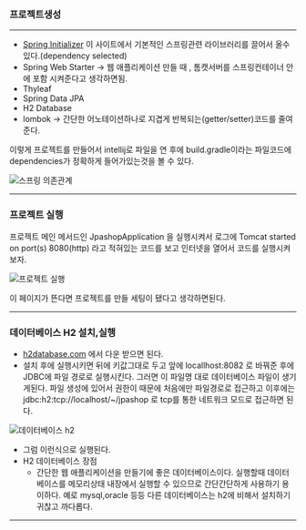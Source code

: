 ### 프로젝트생성
--------------------------------
* [Spring Initializer](https://start.spring.io/)
이 사이트에서 기본적인 스프링관련 라이브러리를 끌어서 올수있다.(dependency selected)
* Spring Web Starter -> 웹 애플리케이션 만들 때 , 톰캣서버를 스프링컨테이너 안에 포함 시켜준다고 생각하면됨. 
* Thyleaf
* Spring Data JPA
* H2 Database
* lombok -> 간단한 어노테이션하나로 지겹게 반복되는(getter/setter)코드를 줄여준다.

이렇게 프로젝트를 만들어서 intellij로 파일을 연 후에 build.gradle이라는 파일코드에 dependencies가 정확하게 들어가있는것을 볼 수 있다.


![스프링 의존관계](https://user-images.githubusercontent.com/100845256/157414212-f239f159-080b-4697-9fbc-fa2be0fcb924.PNG)

--------
### 프로젝트 실행
 프로젝트 메인 메서드인 JpashopApplication 을 실행시켜서 로그에 Tomcat started on port(s) 8080(http) 라고 적혀있는 코드를 보고 인터넷을 열어서
  코드를 실행시켜보자.
  

![프로젝트 실행](https://user-images.githubusercontent.com/100845256/157416340-3552e612-766c-4697-abaf-b102c7e663c3.PNG)

이 페이지가 뜬다면 프로젝트를 만들 세팅이 됐다고 생각하면된다. 

---------
### 데이터베이스 H2 설치,실행
* [h2database.com](https://www.h2database.com/html/main.html) 에서 다운 받으면 된다.
* 설치 후에 실행시키면 뒤에 키값그대로 두고 앞에 locallhost:8082 로 바꿔준 후에 JDBC에 파일 경로로 실행시킨다.
  그러면 이 파일명 대로 데이터베이스 파일이 생기게된다. 파일 생성에 있어서 권한이 때문에 처음에만 파일경로로 접근하고 이후에는 jdbc:h2:tcp://localhost/~/jpashop 로 
  tcp를 통한 네트워크 모드로 접근하면 된다.
  
![데이터베이스 h2](https://user-images.githubusercontent.com/100845256/157419090-92ca3215-a1b0-4f8c-be79-7adab1d6ea10.PNG)

* 그럼 이런식으로 실행된다.
* H2 데이터베이스 장점
   * 간단한 웹 애플리케이션을 만들기에 좋은 데이터베이스이다. 실행할때 데이터베이스를 메모리상태 내장에서 실행할 수 있으므로 간단간단하게 사용하기 용이하다.
     예로 mysql,oracle 등등 다른 데이터베이스는 h2에 비해서 설치하기 귀찮고 까다롭다.  
------------------------

